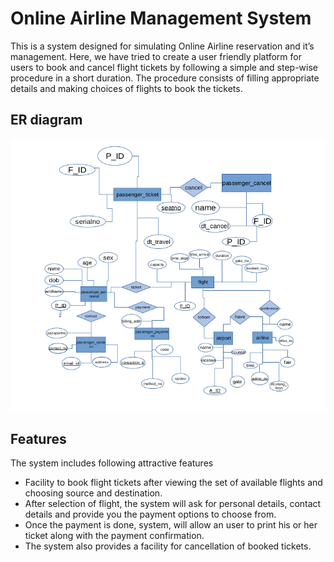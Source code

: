 # Online Airline Management System

This is a system designed for simulating Online Airline reservation and it’s management. Here, we have tried to create a user friendly platform for users to book and cancel flight tickets by following a simple and step-wise procedure in a short duration. The procedure consists of filling appropriate details and making choices of flights to book the tickets.

## ER diagram
![ER Diagram](https://github.com/Prathamesh-Mone/OnlineAirlineManagementSystem/blob/master/ER_diagram/ER.png)

## Features

The system includes following attractive features
* Facility to book flight tickets after viewing the set of available flights and choosing source and destination.
* After selection of flight, the system will ask for personal details, contact details and provide you the payment options to choose from. 
* Once the payment is done, system, will allow an user to print his or her ticket along with the payment confirmation.
* The system also provides a facility for cancellation of booked tickets.